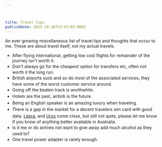 ```yaml
---



title: Travel tips
publishDate: 2013-10-16T23:43:03.000Z
---
```



An ever growing miscellaneous list of travel tips and thoughts that occur to me. These are about travel itself, not my actual travels.<ul><li>After flying international, getting low cost flights for remainder of the journey isn&#39;t worth it.</li><li><span style="line-height: 1.538em;">Don&#39;t always go for the cheapest option for transfers etc, often not worth it the long run.</li><li><span style="line-height: 1.538em;">British airports suck and so do most of the associated services, they have some of the worst customer service around.</li><li><span style="line-height: 1.538em;">Going off the beaten track is worthwhile.</li><li><span style="line-height: 1.538em;">Hotels are the past, airbnb is the future.</li><li><span style="line-height: 1.538em;">Being an English speaker is an amazing luxury when traveling.</li><li><span style="line-height: 1.538em;">There is a gap in the market for a decent travelers sim card with good data. <a href="https://www.lebara.com.au/" target="_blank">Lebra</a>, and <a href="https://uros.com/" target="_blank">Uros</a> come close, but still not quite, please let me know if you know of anything better available in Australia.</li><li><span style="line-height: 1.538em;">Is it me or do airlines not want to give away add much alcohol as they used to?</li><li><span style="line-height: 1.538em;">One travel power adapter is rarely enough.&nbsp;</li></ul>
